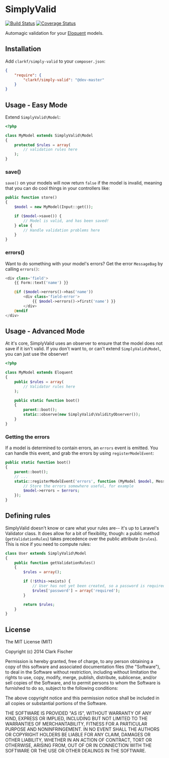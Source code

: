 # SimplyValid

[![Build Status](https://travis-ci.org/clarkf/SimplyValid.png)](https://travis-ci.org/clarkf/SimplyValid)
[![Coverage Status](https://coveralls.io/repos/clarkf/SimplyValid/badge.png)](https://coveralls.io/r/clarkf/SimplyValid)

  Automagic validation for your [Eloquent](http://laravel.com/docs/eloquent)
models.


## Installation

Add `clarkf/simply-valid` to your `composer.json`:

```JSON
{
    "require": {
        "clarkf/simply-valid": "@dev-master"
    }
}
```

## Usage - Easy Mode

Extend `SimplyValid\Model`:

```PHP
<?php

class MyModel extends SimplyValid\Model
{
    protected $rules = array(
        // validation rules here
    );
}
```

### save()

`save()` on your models will now return `false` if the model is invalid,
meaning that you can do cool things in your controllers like:

```PHP
public function store()
{
    $model = new MyModel(Input::get());

    if ($model->save()) {
        // Model is valid, and has been saved!
    } else {
        // Handle validation problems here
    }
}
```

### errors()

Want to do something with your model's errors?  Get the error
`MessageBag` by calling `errors()`:

```PHP
<div class='field'>
    {{ Form::text('name') }}

    @if ($model->errors()->has('name'))
        <div class='field-error'>
            {{ $model->errors()->first('name') }}
        </div>
    @endif
</div>
```

## Usage - Advanced Mode

At it's core, SimplyValid uses an observer to ensure that the model does
not save if it isn't valid.  If you don't want to, or can't extend
`SimplyValid\Model`, you can just use the observer!

```PHP
<?php

class MyModel extends Eloquent
{
    public $rules = array(
        // Validator rules here
    );

    public static function boot()
    {
        parent::boot();
        static::observe(new SimplyValid\ValidityObserver());
    }
}
```

### Getting the errors

If a model is determined to contain errors, an `errors` event is
emitted.  You can handle this event, and grab the errors by using
`registerModelEvent`:

```PHP
public static function boot()
{
    parent::boot();
    // ...
    static::registerModelEvent('errors', function (MyModel $model, MessageBag $errors) {
        // Store the errors somewhere useful, for example
        $model->errors = $errors;
    });
}
```

## Defining rules

SimplyValid doesn't know or care what your rules are-- it's up to
Laravel's Validator class.  It does allow for a bit of flexibility,
though:  a public method (`getValidationRules`) takes precedence over
the public attribute (`$rules`).  This is nice if you need to compute
rules:

```PHP
class User extends SimplyValid\Model
{
    public function getValidationRules()
    {
        $rules = array();

        if (!$this->exists) {
            // User has not yet been created, so a password is required
            $rules['password'] = array('required');
        }

        return $rules;
    }
}
```

## License

The MIT License (MIT)

Copyright (c) 2014 Clark Fischer

Permission is hereby granted, free of charge, to any person obtaining a
copy of this software and associated documentation files (the "Software"), to
deal in the Software without restriction, including without limitation the
rights to use, copy, modify, merge, publish, distribute, sublicense, and/or
sell copies of the Software, and to permit persons to whom the Software is
furnished to do so, subject to the following conditions:

The above copyright notice and this permission notice shall be included
in all copies or substantial portions of the Software.

THE SOFTWARE IS PROVIDED "AS IS", WITHOUT WARRANTY OF ANY KIND, EXPRESS
OR IMPLIED, INCLUDING BUT NOT LIMITED TO THE WARRANTIES OF MERCHANTABILITY,
FITNESS FOR A PARTICULAR PURPOSE AND NONINFRINGEMENT. IN NO EVENT SHALL
THE AUTHORS OR COPYRIGHT HOLDERS BE LIABLE FOR ANY CLAIM, DAMAGES OR OTHER
LIABILITY, WHETHER IN AN ACTION OF CONTRACT, TORT OR OTHERWISE, ARISING
FROM, OUT OF OR IN CONNECTION WITH THE SOFTWARE OR THE USE OR OTHER DEALINGS
IN THE SOFTWARE.
